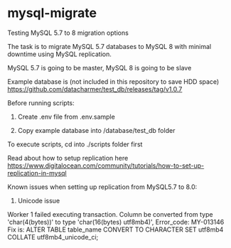 # mysql-migrate
Testing MySQL 5.7 to 8 migration options

The task is to migrate MySQL 5.7 databases to MySQL 8 with minimal downtime using MySQL replication.

MySQL 5.7 is going to be master, MySQL 8 is going to be slave

Example database is (not included in this repository to save HDD space)
https://github.com/datacharmer/test_db/releases/tag/v1.0.7

Before running scripts:

1. Create .env file from .env.sample

2. Copy example database into /database/test_db folder 

To execute scripts, cd into ./scripts folder first

Read about how to setup replication here https://www.digitalocean.com/community/tutorials/how-to-set-up-replication-in-mysql


Known issues when setting up replication from MySQL5.7 to 8.0:

1. Unicode issue

Worker 1 failed executing transaction. Column be converted from type 'char(4(bytes))' to type 'char(16(bytes) utf8mb4)', Error_code: MY-013146
Fix is: 
ALTER TABLE
table_name
CONVERT TO CHARACTER SET utf8mb4
COLLATE utf8mb4_unicode_ci;
